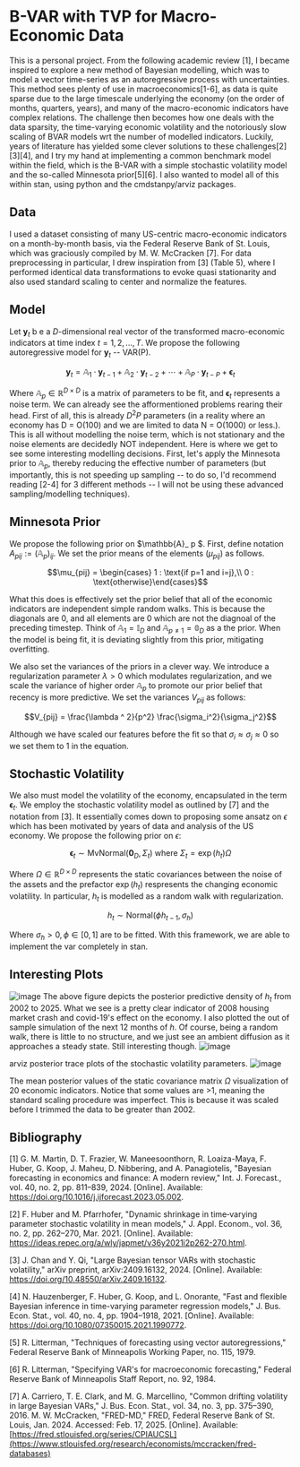 # B-VAR with TVP for Macro-Economic Data

This is a personal project. From the following academic review [1], I became inspired to explore a new method of Bayesian modelling, which was to model a vector time-series as an autoregressive process with uncertainties. This method sees plenty of use in macroeconomics[1-6], as data is quite sparse due to the large timescale underlying the economy (on the order of months, quarters, years), and many of the macro-economic indicators have complex relations. The challenge then becomes how one deals with the data sparsity, the time-varying economic volatility and the notoriously slow scaling of BVAR models wrt the number of modelled indicators. Luckily, years of literature has yielded some clever solutions to these challenges[2][3][4], and I try my hand at implementing a common benchmark model within the field, which is the B-VAR with a simple stochastic volatility model and the so-called Minnesota prior[5][6]. I also wanted to model all of this within stan, using python and the cmdstanpy/arviz packages.

## Data

I used a dataset consisting of many US-centric macro-economic indicators on a month-by-month basis, via the Federal Reserve Bank of St. Louis, which was graciously compiled by M. W. McCracken [7]. For data preprocessing in particular, I drew inspiration from [3] (Table 5), where I performed identical data transformations to evoke quasi stationarity and also used standard scaling to center and normalize the features. 

## Model

Let $\mathbf{y}_t$ b e a $D$-dimensional real vector of the transformed macro-economic indicators at time index $t=1,2,...,T$. We propose the following autoregressive model for $\mathbf{y}_t$  -- VAR(P).
```math
\mathbf{y}_t = \mathbb{A}_1 \cdot \mathbf{y}_{t-1} + \mathbb{A}_2 \cdot \mathbf{y}_{t-2} + \cdots + \mathbb{A}_P \cdot \mathbf{y}_{t-P} + \mathbf{\epsilon}_t
```
Where $\mathbb{A}_p \in \mathbb{R}^{D\times D}$ is a matrix of parameters to be fit, and $\mathbf{\epsilon}_t$ represents a noise term. We can already see the afformentioned problems rearing their head. First of all, this is already $D^2 P$ parameters (in a reality where an economy has D = O(100) and we are limited to data N = O(1000) or less.). This is all without modelling the noise term, which is not stationary and the noise elements are decidedly NOT independent. Here is where we get to see some interesting modelling decisions. First, let's apply the Minnesota prior to $\mathbb{A}_p$, thereby reducing the effective number of parameters (but importantly, this is not speeding up sampling -- to do so, I'd recommend reading [2-4] for 3 different methods -- I will not be using these advanced sampling/modelling techniques). 

## Minnesota Prior
We propose the following prior on $\mathbb{A}_ p $. First, define notation $A_ {pij} := (\mathbb{A}_ p)_{ij}$. We set the prior means of the elements ($\mu _{pij}$) as follows.
```math
\mu_{pij} = \begin{cases} 1 : \text{if p=1 and i=j},\\ 0 : \text{otherwise}\end{cases}
```
What this does is effectively set the prior belief that all of the economic indicators are independent simple random walks. This is because the diagonals are 0, and all elements are 0 which are not the diagnoal of the preceding timestep. Think of $\mathbb{A}_1 = \mathbb{I}_D$ and $\mathbb{A} _ {p \neq 1} = \mathbb{0}_D$ as a the prior. When the model is being fit, it is deviating slightly from this prior, mitigating overfitting. 

We also set the variances of the priors in a clever way. We introduce a regularization parameter $\lambda > 0$ which modulates regularization, and we scale the variance of higher order $\mathbb{A}_ p$ to promote our prior belief that recency is more predictive. We set the variances $V_ {pij}$ as follows:
```math
V_{pij} = \frac{\lambda ^ 2}{p^2} \frac{\sigma_i^2}{\sigma_j^2}
```
Although we have scaled our features before the fit so that $\sigma_i \approx \sigma_j \approx 0$ so we set them to 1 in the equation.
## Stochastic Volatility
We also must model the volatility of the economy, encapsulated in the term $\mathbf{\epsilon}_t$. We employ the stochastic volatility model as outlined by [7] and the notation from [3]. It essentially comes down to proposing some ansatz on $\epsilon$ which has been motivated by years of data and analysis of the US economy. We propose the following prior on $\epsilon$:
```math
\mathbf{\epsilon}_t \sim \text{MvNormal} (\mathbf{0}_D, \Sigma_t) \text{ where } \Sigma_t = \exp(h_t) \Omega
```
Where $\Omega \in \mathbb{R}^{D \times D}$ represents the static covariances between the noise of the assets and the prefactor $\exp(h_t)$ respresents the changing economic volatility. In particular, $h_t$ is modelled as a random walk with regularization. 
```math
h_t \sim \text{Normal} (\phi h_{t-1}, \sigma_h)
```
Where $\sigma_h > 0, \phi \in [0,1]$ are to be fitted. With this framework, we are able to implement the var completely in stan.

## Interesting Plots
![image](https://github.com/user-attachments/assets/7a535cb2-7c41-4129-b483-cd8e0647c50d)
The above figure depicts the posterior predictive density of $h_t$ from 2002 to 2025. What we see is a pretty clear indicator of 2008 housing market crash and covid-19's effect on the economy. I also plotted the out of sample simulation of the next 12 months of $h$. Of course, being a random walk, there is little to no structure, and we just see an ambient diffusion as it approaches a steady state. Still interesting though.
![image](https://github.com/user-attachments/assets/2c4e2fb8-b7e8-45d4-bf36-eb7fab8aa7d2)

arviz posterior trace plots of the stochastic volatility parameters.
![image](https://github.com/user-attachments/assets/85fe4407-b6e6-43f2-a8d4-5b572aaf7e51)

The mean posterior values of the static covariance matrix $\Omega$ visualization of 20 economic indicators. Notice that some values are >1, meaning the standard scaling procedure was imperfect. This is because it was scaled before I trimmed the data to be greater than 2002.

## Bibliography
[1] G. M. Martin, D. T. Frazier, W. Maneesoonthorn, R. Loaiza-Maya, F. Huber, G. Koop, J. Maheu, D. Nibbering, and A. Panagiotelis, "Bayesian forecasting in economics and finance: A modern review," Int. J. Forecast., vol. 40, no. 2, pp. 811–839, 2024. [Online]. Available: https://doi.org/10.1016/j.ijforecast.2023.05.002.

[2] F. Huber and M. Pfarrhofer, "Dynamic shrinkage in time‐varying parameter stochastic volatility in mean models," J. Appl. Econom., vol. 36, no. 2, pp. 262–270, Mar. 2021. [Online]. Available: https://ideas.repec.org/a/wly/japmet/v36y2021i2p262-270.html.

[3] J. Chan and Y. Qi, "Large Bayesian tensor VARs with stochastic volatility," arXiv preprint, arXiv:2409.16132, 2024. [Online]. Available: https://doi.org/10.48550/arXiv.2409.16132.

[4] N. Hauzenberger, F. Huber, G. Koop, and L. Onorante, "Fast and flexible Bayesian inference in time-varying parameter regression models," J. Bus. Econ. Stat., vol. 40, no. 4, pp. 1904–1918, 2021. [Online]. Available: https://doi.org/10.1080/07350015.2021.1990772.

[5] R. Litterman, "Techniques of forecasting using vector autoregressions," Federal Reserve Bank of Minneapolis Working Paper, no. 115, 1979.

[6] R. Litterman, "Specifying VAR's for macroeconomic forecasting," Federal Reserve Bank of Minneapolis Staff Report, no. 92, 1984.

[7] A. Carriero, T. E. Clark, and M. G. Marcellino, "Common drifting volatility in large Bayesian VARs," J. Bus. Econ. Stat., vol. 34, no. 3, pp. 375–390, 2016.
    M. W. McCracken, "FRED-MD," FRED, Federal Reserve Bank of St. Louis, Jan. 2024. Accessed: Feb. 17, 2025. [Online]. Available: [https://fred.stlouisfed.org/series/CPIAUCSL](https://www.stlouisfed.org/research/economists/mccracken/fred-databases)
